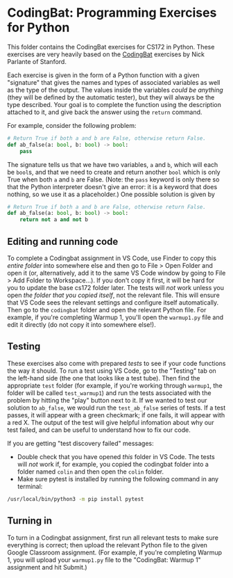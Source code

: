 # CodingBat: Programming Exercises for Python

This folder contains the CodingBat exercises for CS172 in Python. These exercises are very heavily based on the [CodingBat](https://codingbat.com/) exercises by Nick Parlante of Stanford.

Each exercise is given in the form of a Python function with a given "signature" that gives the names and types of associated variables as well as the type of the output. The values inside the variables *could be anything* (they will be defined by the automatic tester), but they will always be the type described. Your goal is to complete the function using the description attached to it, and give back the answer using the `return` command.

For example, consider the following problem:
```python
# Return True if both a and b are False, otherwise return False.
def ab_false(a: bool, b: bool) -> bool:
    pass
```
The signature tells us that we have two variables, `a` and `b`, which will each be `bool`s, and that we need to create and return another `bool` which is only True when both `a` and `b` are False. (Note: the `pass` keyword is only there so that the Python interpreter doesn't give an error: it is a keyword that does nothing, so we use it as a placeholder.) One possible solution is given by
```python
# Return True if both a and b are False, otherwise return False.
def ab_false(a: bool, b: bool) -> bool:
    return not a and not b
```

## Editing and running code

To complete a Codingbat assignment in VS Code, use Finder to copy this *entire folder* into somewhere else and then go to File > Open Folder and open it (or, alternatively, add it to the same VS Code window by going to File > Add Folder to Workspace...). If you don't copy it first, it will be hard for you to update the base cs172 folder later. The tests will *not* work unless you open *the folder that you copied itself*, not the relevant file. This will ensure that VS Code sees the relevant settings and configure itself automatically. Then go to the `codingbat` folder and open the relevant Python file. For example, if you're completing Warmup 1, you'll open the `warmup1.py` file and edit it directly (do not copy it into somewhere else!).

## Testing

These exercises also come with prepared *tests* to see if your code functions the way it should. To run a test using VS Code, go to the "Testing" tab on the left-hand side (the one that looks like a test tube). Then find the appropriate `test` folder (for example, if you're working through `warmup1`, the folder will be called `test_warmup1`) and run the tests associated with the problem by hitting the "play" button next to it. If we wanted to test our solution to `ab_false`, we would run the `test_ab_false` series of tests. If a test passes, it will appear with a green checkmark; if one fails, it will appear with a red X. The output of the test will give helpful infomation about why our test failed, and can be useful to understand how to fix our code.

If you are getting "test discovery failed" messages:
- Double check that you have opened *this* folder in VS Code. The tests will *not* work if, for example, you copied the codingbat folder into a folder named `colin` and then open the `colin` folder.
- Make sure pytest is installed by running the following command in any terminal:
```bash
/usr/local/bin/python3 -m pip install pytest
```

## Turning in

To turn in a Codingbat assignment, first run all relevant tests to make sure everything is correct; then upload the relevant Python file to the given Google Classroom assignment. (For example, if you're completing Warmup 1, you will upload your `warmup1.py` file to the "CodingBat: Warmup 1" assignment and hit Submit.)
